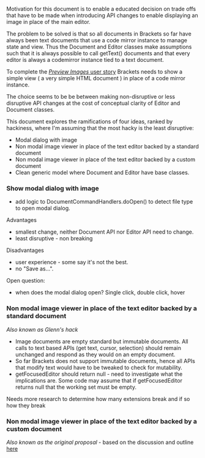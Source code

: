  Motivation for this document is to enable a educated decision on trade offs that have to be made when introducing API changes to enable displaying an image in place of the  main editor.

The problem to be solved is that so all documents in Brackets so far have always been text documents that use a code mirror instance to manage state and view. Thus the Document and Editor classes make assumptions such that it is always possible to call getText() documents and that every editor is always a codemirror instance tied to a text document.

To complete the  [_Preview Images_ user story](https://trello.com/c/l9AcILkC/24-8-preview-images) Brackets needs to show a simple view ( a very simple HTML document ) in place of a code mirror instance.

The choice seems to be be between making non-disruptive or less disruptive API changes at the cost of conceptual clarity of Editor and Document classes.

This document explores the ramifications of four ideas, ranked by hackiness, where I'm assuming that the most hacky is the least disruptive:
* Modal dialog with image
* Non modal image viewer in place of the text editor backed by a standard document
* Non modal image viewer in place of the text editor backed by a custom document
* Clean generic model where Document and Editor have base classes. 


###  Show modal dialog with image
* add logic to DocumentCommandHandlers.doOpen() to detect file type to open modal dialog.

Advantages
* smallest change, neither Document API nor Editor API need to change.
* least disruptive - non breaking

Disadvantages
* user experience - some say it's not the best.
* no "Save as...".

Open question:
* when does the modal dialog open? Single click, double click, hover

### Non modal image viewer in place of the text editor backed by a standard document
_Also known as Glenn's hack_
* Image documents are empty standard but immutable documents. All calls to text based APIs (get text, cursor, selection) should remain unchanged and respond as they would on an empty document.
* So far Brackets does not support immutable documents, hence all APIs that modify text would have to be tweaked to check for mutability.
* getFocusedEditor should return null - need to investigate what the implications are. Some code may assume that if getFocusedEditor returns null that the working set must be empty.

Needs more research to determine how many extensions break and if so how they break

###  Non modal image viewer in place of the text editor backed by a custom document
_Also known as the original proposal_ - based on the discussion and outline [here](https://github.com/adobe/brackets/pull/4492) 

 